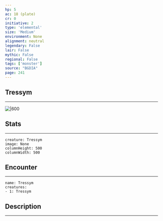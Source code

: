 ```yaml
---
hp: 5
ac: 18 (plate)
cr: 0
initiative: 2
type: 'elemental'    
size: 'Medium'
environment: None
alignment: neutral
legendary: False
lair: False
mythic: False
regional: False
tags: ['monster']
source: "BGDIA"
page: 241
---
```


## Tressym
---

![|600](D:/Program%20Files/5e.tools/img/bestiary/BGDIA/Tressym.png)

## Stats
---

```statblock
creature: Tressym
image: None
columnHeight: 500
columnWidth: 500
```

## Encounter
---

```encounter-table
name: Tressym
creatures:
- 1: Tressym
```

## Description
---




